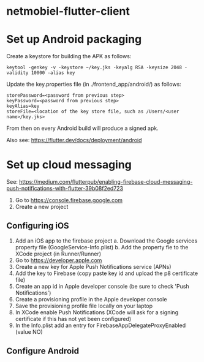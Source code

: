 # netmobiel-flutter-client

# Set up Android packaging

Create a keystore for building the APK as follows:
```
keytool -genkey -v -keystore ~/key.jks -keyalg RSA -keysize 2048 -validity 10000 -alias key
```

Update the key.properties file (in ./frontend_app/android/) as follows:
```
storePassword=<password from previous step>
keyPassword=<password from previous step>
keyAlias=key
storeFile=<location of the key store file, such as /Users/<user name>/key.jks>
```

From then on every Android build will produce a signed apk.

Also see: https://flutter.dev/docs/deployment/android


# Set up cloud messaging

See:
https://medium.com/flutterpub/enabling-firebase-cloud-messaging-push-notifications-with-flutter-39b08f2ed723

1. Go to https://console.firebase.google.com
2. Create a new project

## Configuring iOS
1. Add an iOS app to the firebase project
	a. Download the Google services property file (GoogleService-Info.plist)
	b. Add the property fie to the XCode project (in Runner/Runner)
2. Go to https://developer.apple.com
3. Create a new key for Apple Push Notifications service (APNs)
4. Add the key to Firebase (copy paste key id and upload the p8 certificate file)
5. Create an app id in Apple developer console (be sure to check 'Push Notifications')
6. Create a provisioning profile in the Apple developer console
7. Save the provisioning profile file locally on your laptop
8. In XCode enable Push Notifications (XCode will ask for a signing certificate if this has not yet been configured)
9. In the Info.plist add an entry for FirebaseAppDelegateProxyEnabled (value NO)

## Configure Android
